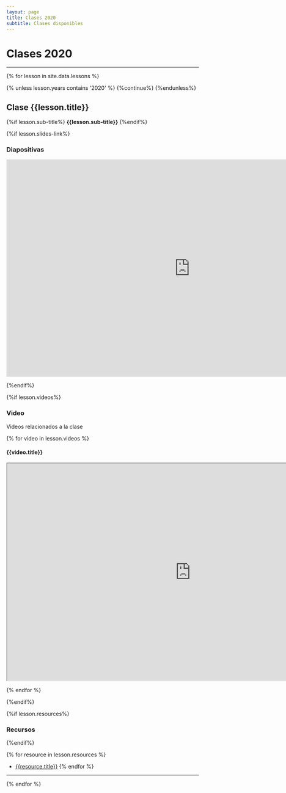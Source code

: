 ```yaml
---
layout: page
title: Clases 2020
subtitle: Clases disponibles
---
```


# Clases 2020
___



{% for lesson in site.data.lessons %}


{% unless lesson.years contains '2020' %}
  {%continue%}
{%endunless%}

## Clase {{lesson.title}}

{%if lesson.sub-title%}
__{{lesson.sub-title}}__
{%endif%}

{%if lesson.slides-link%}

### Diapositivas

<div class="responsive-wrap">
<!-- this is the embed code provided by Google -->
  <iframe src="https://docs.google.com/presentation/d/{{lesson.slides-link}}/embed?start=false&loop=false&delayms=3000" frameborder="0" width="960" height="569" allowfullscreen="true" mozallowfullscreen="true" webkitallowfullscreen="true"></iframe>
<!-- Google embed ends -->
</div>

{%endif%}

{%if lesson.videos%}

### Video

Videos relacionados a la clase

{% for video in lesson.videos %}


#### {{video.title}}
<div class="responsive-wrap">
<iframe src="https://drive.google.com/file/d/{{video.link}}/preview"
width="960" height="569" allowfullscreen></iframe>
</div>

{% endfor %}

{%endif%}

{%if lesson.resources%}

### Recursos

{%endif%}

{% for resource in lesson.resources %}
- [{{resource.title}}]({{resource.link}})
{% endfor %}

___

{% endfor %}


